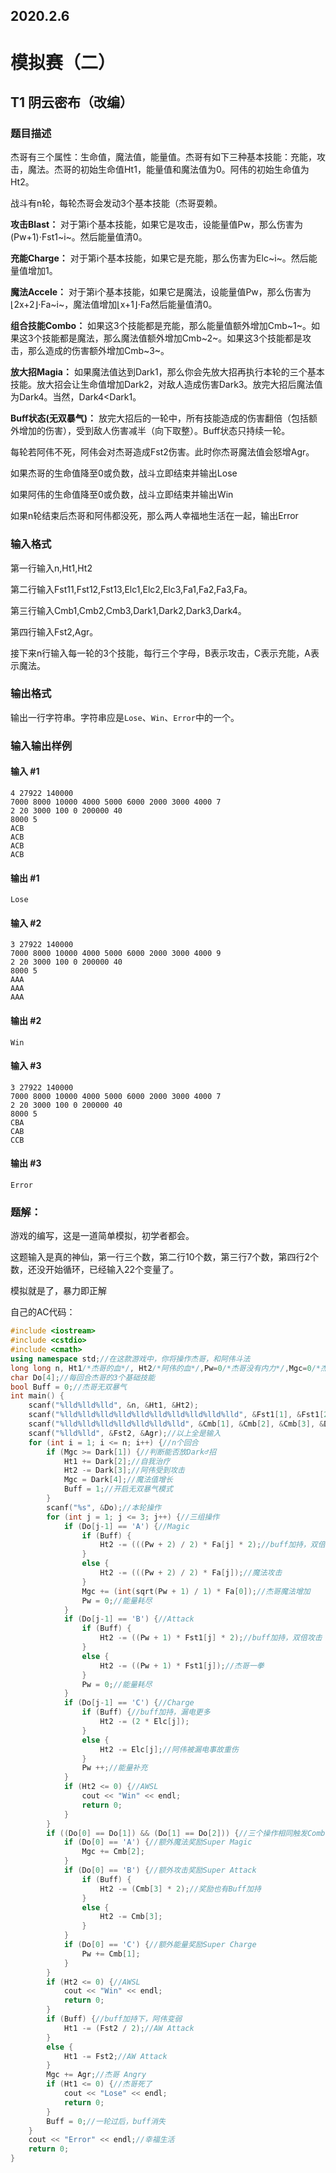 ## 2020.2.6

# 模拟赛（二）

## T1 阴云密布（改编）

### 题目描述

杰哥有三个属性：生命值，魔法值，能量值。杰哥有如下三种基本技能：充能，攻击，魔法。杰哥的初始生命值Ht1，能量值和魔法值为0。阿伟的初始生命值为Ht2。

战斗有n轮，每轮杰哥会发动3个基本技能（杰哥耍赖。

**攻击Blast：** 对于第i个基本技能，如果它是攻击，设能量值Pw，那么伤害为(Pw+1)⋅Fst1~i~。然后能量值清0。

**充能Charge：** 对于第i个基本技能，如果它是充能，那么伤害为Elc~i~。然后能量值增加1。

**魔法Accele：** 对于第i个基本技能，如果它是魔法，设能量值Pw，那么伤害为⌊2x+2⌋⋅Fa~i~，魔法值增加⌊x+1⌋⋅Fa然后能量值清0。

**组合技能Combo：** 如果这3个技能都是充能，那么能量值额外增加Cmb~1~。如果这3个技能都是魔法，那么魔法值额外增加Cmb~2~。如果这3个技能都是攻击，那么造成的伤害额外增加Cmb~3~。

**放大招Magia：** 如果魔法值达到Dark1，那么你会先放大招再执行本轮的三个基本技能。放大招会让生命值增加Dark2，对敌人造成伤害Dark3。放完大招后魔法值为Dark4。当然，Dark4<Dark1。

**Buff状态(无双暴气)：** 放完大招后的一轮中，所有技能造成的伤害翻倍（包括额外增加的伤害），受到敌人伤害减半（向下取整）。Buff状态只持续一轮。

每轮若阿伟不死，阿伟会对杰哥造成Fst2伤害。此时你杰哥魔法值会怒增Agr。

如果杰哥的生命值降至0或负数，战斗立即结束并输出Lose

如果阿伟的生命值降至0或负数，战斗立即结束并输出Win

如果n轮结束后杰哥和阿伟都没死，那么两人幸福地生活在一起，输出Error

### 输入格式

第一行输入n,Ht1,Ht2

第二行输入Fst11,Fst12,Fst13,Elc1,Elc2,Elc3,Fa1,Fa2,Fa3,Fa。

第三行输入Cmb1,Cmb2,Cmb3,Dark1,Dark2,Dark3,Dark4。

第四行输入Fst2,Agr。

接下来n行输入每一轮的3个技能，每行三个字母，B表示攻击，C表示充能，A表示魔法。

### 输出格式

输出一行字符串。字符串应是`Lose`、`Win`、`Error`中的一个。

### 输入输出样例

#### 输入 #1

```
4 27922 140000
7000 8000 10000 4000 5000 6000 2000 3000 4000 7
2 20 3000 100 0 200000 40
8000 5
ACB
ACB
ACB
ACB
```

#### 输出 #1

```
Lose
```

#### 输入 #2

```
3 27922 140000
7000 8000 10000 4000 5000 6000 2000 3000 4000 9
2 20 3000 100 0 200000 40
8000 5
AAA
AAA
AAA
```

#### 输出 #2

```
Win
```

#### 输入 #3

```
3 27922 140000
7000 8000 10000 4000 5000 6000 2000 3000 4000 7
2 20 3000 100 0 200000 40
8000 5
CBA
CAB
CCB
```

#### 输出 #3

```
Error
```

### 题解：

游戏的编写，这是一道简单模拟，初学者都会。

这题输入是真的神仙，第一行三个数，第二行10个数，第三行7个数，第四行2个数，还没开始循环，已经输入22个变量了。

模拟就是了，暴力即正解

自己的AC代码：

```C++
#include <iostream>
#include <cstdio>
#include <cmath>
using namespace std;//在这款游戏中，你将操作杰哥，和阿伟斗法
long long n, Ht1/*杰哥的血*/, Ht2/*阿伟的血*/,Pw=0/*杰哥没有内力*/,Mgc=0/*杰哥当然也没有法力*/,Fst1[4]/*杰哥的铁拳*/,Fst2/*阿伟的铁拳*/, Agr/*杰哥挨揍的怒气*/,Elc[4]/*杰哥充电器漏的电*/, Fa[4]/*杰哥奇妙魔FA♂*/, Cmb[4]/*杰哥连击*/, Dark[5]/*杰哥Dark♂招*/;
char Do[4];//每回合杰哥的3个基础技能
bool Buff = 0;//杰哥无双暴气
int main() {
	scanf("%lld%lld%lld", &n, &Ht1, &Ht2);
	scanf("%lld%lld%lld%lld%lld%lld%lld%lld%lld%lld", &Fst1[1], &Fst1[2], &Fst1[3], &Elc[1], &Elc[2], &Elc[3], &Fa[1], &Fa[2], &Fa[3], &Fa[0]);
	scanf("%lld%lld%lld%lld%lld%lld%lld", &Cmb[1], &Cmb[2], &Cmb[3], &Dark[1], &Dark[2], &Dark[3], &Dark[4]);
	scanf("%lld%lld", &Fst2, &Agr);//以上全是输入
	for (int i = 1; i <= n; i++) {//n个回合
		if (Mgc >= Dark[1]) {//判断能否放Dark♂招
			Ht1 += Dark[2];//自我治疗
			Ht2 -= Dark[3];//阿伟受到攻击
			Mgc = Dark[4];//魔法值增长
			Buff = 1;//开启无双暴气模式
		}
		scanf("%s", &Do);//本轮操作
		for (int j = 1; j <= 3; j++) {//三组操作
			if (Do[j-1] == 'A') {//Magic
				if (Buff) {
					Ht2 -= (((Pw + 2) / 2) * Fa[j] * 2);//buff加持，双倍攻击
				}
				else {
					Ht2 -= (((Pw + 2) / 2) * Fa[j]);//魔法攻击
				}
				Mgc += (int(sqrt(Pw + 1) / 1) * Fa[0]);//杰哥魔法增加
				Pw = 0;//能量耗尽
			}
			if (Do[j-1] == 'B') {//Attack
				if (Buff) {
					Ht2 -= ((Pw + 1) * Fst1[j] * 2);//buff加持，双倍攻击
				}
				else {
					Ht2 -= ((Pw + 1) * Fst1[j]);//杰哥一拳
				}
				Pw = 0;//能量耗尽
			}
			if (Do[j-1] == 'C') {//Charge
				if (Buff) {//buff加持，漏电更多
					Ht2 -= (2 * Elc[j]);
				}
				else {
					Ht2 -= Elc[j];//阿伟被漏电事故重伤
				}
				Pw ++;//能量补充
			}
			if (Ht2 <= 0) {//AWSL
				cout << "Win" << endl;
				return 0;
			}
		}
		if ((Do[0] == Do[1]) && (Do[1] == Do[2])) {//三个操作相同触发Combo
			if (Do[0] == 'A') {//额外魔法奖励Super Magic
				Mgc += Cmb[2];
			}
			if (Do[0] == 'B') {//额外攻击奖励Super Attack
				if (Buff) {
					Ht2 -= (Cmb[3] * 2);//奖励也有Buff加持
				}
				else {
					Ht2 -= Cmb[3];
				}
			}
			if (Do[0] == 'C') {//额外能量奖励Super Charge
				Pw += Cmb[1];
			}
		}
		if (Ht2 <= 0) {//AWSL
			cout << "Win" << endl;
			return 0;
		}
		if (Buff) {//buff加持下，阿伟变弱
			Ht1 -= (Fst2 / 2);//AW Attack
		}
		else {
			Ht1 -= Fst2;//AW Attack
		}
		Mgc += Agr;//杰哥 Angry
		if (Ht1 <= 0) {//杰哥死了
			cout << "Lose" << endl;
			return 0;
		}
		Buff = 0;//一轮过后，buff消失
	}
	cout << "Error" << endl;//幸福生活
	return 0;
}
```

